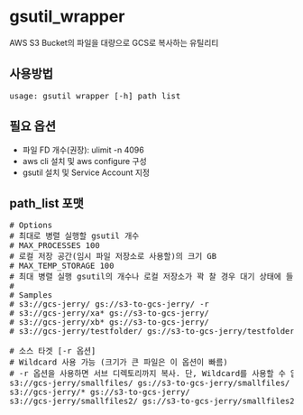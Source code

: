# gsutil_wrapper

AWS S3 Bucket의 파일을 대량으로 GCS로 복사하는 유틸리티

## 사용방법

<pre>
usage: gsutil_wrapper [-h] path_list
</pre>

## 필요 옵션

* 파일 FD 개수(권장): ulimit -n 4096
* aws cli 설치 및 aws configure 구성
* gsutil 설치 및 Service Account 지정

## path_list 포맷

<pre>
# Options
# 최대로 병렬 실행할 gsutil 개수
# MAX_PROCESSES 100
# 로컬 저장 공간(임시 파일 저장소로 사용할)의 크기 GB
# MAX_TEMP_STORAGE 100
# 최대 병렬 실행 gsutil의 개수나 로컬 저장소가 꽉 찰 경우 대기 상태에 들어감
#
# Samples
# s3://gcs-jerry/ gs://s3-to-gcs-jerry/ -r
# s3://gcs-jerry/xa* gs://s3-to-gcs-jerry/
# s3://gcs-jerry/xb* gs://s3-to-gcs-jerry/
# s3://gcs-jerry/testfolder/ gs://s3-to-gcs-jerry/testfolder/ -r

# 소스 타겟 [-r 옵션]
# Wildcard 사용 가능 (크기가 큰 파일은 이 옵션이 빠름)
# -r 옵션을 사용하면 서브 디렉토리까지 복사. 단, Wildcard를 사용할 수 없음
s3://gcs-jerry/smallfiles/ gs://s3-to-gcs-jerry/smallfiles/ -r
s3://gcs-jerry/* gs://s3-to-gcs-jerry/
s3://gcs-jerry/smallfiles2/ gs://s3-to-gcs-jerry/smallfiles2/ -r

</pre>
